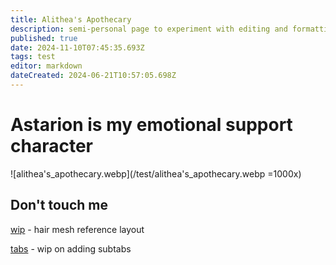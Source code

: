 ```yaml
---
title: Alithea's Apothecary
description: semi-personal page to experiment with editing and formatting without affecting the main content of the wiki
published: true
date: 2024-11-10T07:45:35.693Z
tags: test
editor: markdown
dateCreated: 2024-06-21T10:57:05.698Z
---
```


# Astarion is my emotional support character
![alithea's_apothecary.webp](/test/alithea's_apothecary.webp =1000x)

## Don't touch me

[wip](/test/alitheas-apothecary/wip) - hair mesh reference layout

[tabs](/test/alitheas-apothecary/tabs) - wip on adding subtabs







